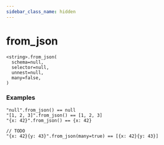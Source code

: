 ```yaml
---
sidebar_class_name: hidden
---
```


# from_json

```
<string>.from_json(
  schema=null,
  selector=null,
  unnest=null,
  many=false,
)
```

### Examples

```
"null".from_json() == null
"[1, 2, 3]".from_json() == [1, 2, 3]
"{x: 42}".from_json() == {x: 42}

// TODO
"{x: 42}{y: 43}".from_json(many=true) == [{x: 42}{y: 43}]
```
